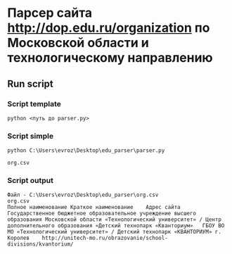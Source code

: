 # Парсер сайта http://dop.edu.ru/organization по Московской области и технологическому направлению
## Run script
### Script template
```
python <путь до parser.py>
```
### Script simple
```
python C:\Users\evroz\Desktop\edu_parser\parser.py
```
```
org.csv
```
### Script output
```
Файл - C:\Users\evroz\Desktop\edu_parser\org.csv
org.csv
Полное наименование	Краткое наименование	Адрес сайта
Государственное бюджетное образовательное учреждение высшего образования Московской области «Технологический университет» / Центр дополнительного образования «Детский технопарк «Кванториум»	ГБОУ ВО МО «Технологический университет» / Детский технопарк «КВАНТОРИУМ» г. Королев	http://unitech-mo.ru/obrazovanie/school-divisions/kvantorium/
```
